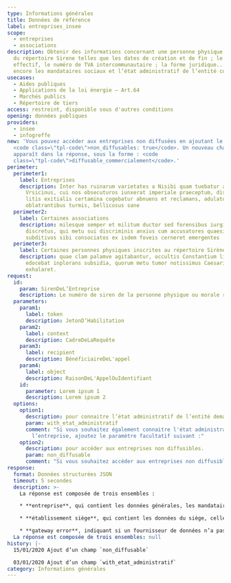 ```yaml
---
type: Informations générales
title: Données de référence
label: entreprises_insee
scope:
  - entreprises
  - associations
description: Obtenir des informations concernant une personne physique ou morale
  du répertoire Sirene telles que les dates de création et de fin ; le code
  effectif, le numéro de TVA intercommunautaire ; la forme juridique... ou
  encore les mandataires sociaux et l’état administratif de l’entité concernée.
usecases:
  - Aides publiques
  - Applications de la loi énergie – Art.64
  - Marchés publics
  - Répertoire de tiers
access: restreint, disponible sous d'autres conditions
opening: données publiques
providers:
  - insee
  - infogreffe
new: 'Vous pouvez accéder aux entreprises non diffusées en ajoutant le paramètre
  <code class=\"tpl-code\">non_diffusables: true</code>. Un nouveau champ
  apparaît dans la réponse, sous la forme : <code
  class=\"tpl-code\">diffusable_commercialement</code>.'
perimeter:
  perimeter1:
    label: Entreprises
    description: Inter has ruinarum varietates a Nisibi quam tuebatur accitus
      Vrsicinus, cui nos obsecuturos iunxerat imperiale praeceptum, dispicere
      litis exitialis certamina cogebatur abnuens et reclamans, adulatorum
      oblatrantibus turmis, bellicosus sane
  perimeter2:
    label: Certaines associations
    description: milesque semper et militum ductor sed forensibus iurgiis longe
      discretus, qui metu sui discriminis anxius cum accusatores quaesitoresque
      subditivos sibi consociatos ex isdem foveis cerneret emergentes
  perimeter3:
    label: Certaines personnes physiques inscrites au répertoire Sirène
    description: quae clam palamve agitabantur, occultis Constantium litteris
      edocebat inplorans subsidia, quorum metu tumor notissimus Caesaris
      exhalaret.
request:
  id:
    param: SirenDeL’Entreprise
    description: Le numéro de siren de la personne physique ou morale recherchée
  parameters:
    param1:
      label: token
      description: JetonD’Habilitation
    param2:
      label: context
      description: CadreDeLaRequête
    param3:
      label: recipient
      description: BénéficiaireDeL'appel
    param4:
      label: object
      description: RaisonDeL'AppelOuIdentifiant
    id:
      parameter: Lorem ipsum 1
      description: Lorem ipsum 2
  options:
    option1:
      description: pour connaitre l’état administratif de l’entité demandée ;
      param: with_etat_administratif
      comment: "Si vous souhaitez également connaitre l'état administratif de
        l’entreprise, ajoutez le paramètre facultatif suivant :"
    option2:
      description: pour accéder aux entreprises non diffusibles.
      param: non_diffusable
      comment: "Si vous souhaitez accéder aux entreprises non diffusibles :"
response:
  format: Données structurées JSON
  timeout: 5 secondes
  description: >-
    La réponse est composée de trois ensembles :

    * **entreprise**, qui contient les données générales, les mandataires sociaux et l’état administratif de la personne physique ou morale ;

    * **établissement siège**, qui contient les données du siège, celles-ci étant disponibles également par l'endpoint `etablissements` ;

    * **gateway error**, indiquant si un fournisseur de données n’a pas fonctionné.
  La réponse est composée de trois ensembles: null
history: |-
  15/01/2020 Ajout d’un champ `non_diffusable`

  03/01/2020 Ajout d’un champ `with_etat_administratif`
category: Informations générales
---
```

